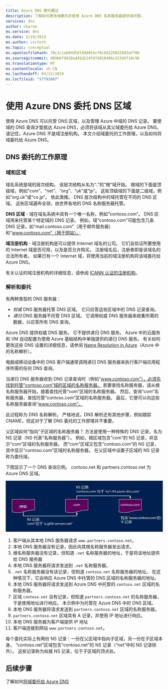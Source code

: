 ```yaml
---
title: Azure DNS 委托概述
description: 了解如何更改域委托并使用 Azure DNS 名称服务器提供域托管。
services: dns
author: vhorne
ms.service: dns
ms.date: 2/19/2019
ms.author: victorh
ms.topic: conceptual
ms.openlocfilehash: 70c1c1ab0dd5d1998054cf0c68325022803dff06
ms.sourcegitcommit: d89b679d20ad45d224fd7d010496c52345f10c96
ms.translationtype: MT
ms.contentlocale: zh-CN
ms.lasthandoff: 03/12/2019
ms.locfileid: "57791607"
---
```

# <a name="delegation-of-dns-zones-with-azure-dns"></a>使用 Azure DNS 委托 DNS 区域

使用 Azure DNS 可以托管 DNS 区域，以及管理 Azure 中域的 DNS 记录。 要使域的 DNS 查询才能抵达 Azure DNS，必须将该域从其父域委托给 Azure DNS。 请记住，Azure DNS 不是域注册机构。 本文介绍域委托的工作原理，以及如何将域委托给 Azure DNS。

## <a name="how-dns-delegation-works"></a>DNS 委托的工作原理

### <a name="domains-and-zones"></a>域和区域

域名系统是域的层次结构。 该层次结构从名为“**.**”的“根”域开始。  根域的下面是顶级域，例如“com”、“net”、“org”、“uk”或“jp”。  这些顶级域的下面是二级域，例如“org.uk”或“co.jp”。  依此类推。 DNS 层次结构中的域托管在不同的 DNS 区域。 这些区域遍布全球，由世界各地的 DNS 名称服务器托管。

**DNS 区域** - 域在域名系统中具有一个唯一名称，例如“contoso.com”。 DNS 区域用来托管某个特定域的 DNS 记录。 例如，域“contoso.com”可能包含几条 DNS 记录，如“mail.contoso.com”（用于邮件服务器）和“www.contoso.com”（用于网站）。

**域注册机构** - 域注册机构是可以提供 Internet 域名的公司。 它们会验证所要使用的 Internet 域是否可用，以及是否允许购买。 注册域名后，注册者即是该域名的合法所有者。 如果已有一个 Internet 域，将使用当前的域注册机构将该域委托给 Azure DNS。

有关认证的域注册机构的详细信息，请参阅 [ICANN 认证的注册机构](https://www.icann.org/registrar-reports/accredited-list.html)。

### <a name="resolution-and-delegation"></a>解析和委托

有两种类型的 DNS 服务器：

* *权威* DNS 服务器托管 DNS 区域。 它只应答这些区域中的 DNS 记录查询。
* *递归* DNS 服务器不托管 DNS 区域。 它调用权威 DNS 服务器来收集所需的数据，以应答所有 DNS 查询。

Azure DNS 提供权威 DNS 服务。  它不提供递归 DNS 服务。 Azure 中的云服务和 VM 自动配置为使用 Azure 基础结构中单独提供的递归 DNS 服务。 有关如何更改这些 DNS 设置的详细信息，请参阅 [Name Resolution in Azure](../virtual-network/virtual-networks-name-resolution-for-vms-and-role-instances.md#name-resolution-that-uses-your-own-dns-server)（Azure 中的名称解析）。

电脑或移动设备中的 DNS 客户端通常调用递归 DNS 服务器来执行客户端应用程序所需的任何 DNS 查询。

当递归 DNS 服务器收到 DNS 记录查询时（例如“www.contoso.com”），必须先找到托管“contoso.com”域的区域的名称服务器。 若要查找名称服务器，请从根名称服务器开始，接着查找托管“com”区域的名称服务器。 然后，查询“com”名称服务器，查找托管“contoso.com”区域的名称服务器。  最后，它便可以向这些名称服务器查询“www.contoso.com”。

此过程称为 DNS 名称解析。 严格地说，DNS 解析还有其他步骤，例如跟踪 CNAME，但这对于了解 DNS 委托的工作原理并不重要。

父区域如何“指向”子区域的名称服务器？ 方法是使用一种特殊的 DNS 记录，名为 NS 记录（NS 代表“名称服务器”）。 例如，根区域包含“com”的 NS 记录，并显示“com”区域的名称服务器。 而“com”区域又包含“contoso.com”的 NS 记录，其中显示“contoso.com”区域的名称服务器。 在父区域中设置子区域的 NS 记录称为委托域。

下图显示了一个 DNS 查询示例。 contoso.net 和 partners.contoso.net 为 Azure DNS 区域。

![Dns-nameserver](./media/dns-domain-delegation/image1.png)

1. 客户端从其本地 DNS 服务器请求 `www.partners.contoso.net`。
2. 本地 DNS 服务器没有记录，因此向其根名称服务器发出请求。
3. 根名称服务器没有记录，但知道 `.net` 名称服务器的地址，于是将该地址提供给 DNS 服务器
4. 本地 DNS 服务器将请求发送到 `.net` 名称服务器。
5. `.net` 名称服务器没有该记录，但知道 `contoso.net` 名称服务器的地址。 在这种情况下，它会响应 Azure DNS 中托管的 DNS 区域的名称服务器的地址。
6. 本地 DNS 服务器将请求发送到 Azure DNS 中托管的 `contoso.net` 区域的名称服务器。
7. 区域 `contoso.net` 没有记录，但知道 `partners.contoso.net` 的名称服务器，于是使用地址进行响应。 本示例中为托管在 Azure DNS 中的 DNS 区域。
8. 本地 DNS 服务器将请求发送到 `partners.contoso.net` 区域的名称服务器。
9. `partners.contoso.net` 区域具有 A 记录，并使用 IP 地址进行响应。
10. 本地 DNS 服务器为客户端提供 IP 地址
11. 客户端连接到网站 `www.partners.contoso.net`。

每个委托实际上有两份 NS 记录：一份在父区域中指向子区域，另一份在子区域本身。 “contoso.net”区域包含“contoso.net”的 NS 记录（“net”中的 NS 记录除外）。 这些记录称为权威 NS 记录，位于子区域的顶点处。

## <a name="next-steps"></a>后续步骤

了解如何[将域委托给 Azure DNS](dns-delegate-domain-azure-dns.md)

